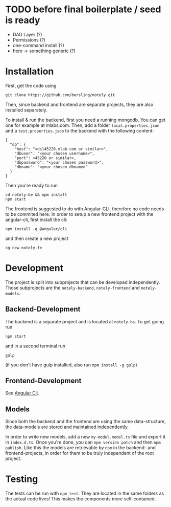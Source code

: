 # TODO before final boilerplate / seed is ready

- DAO Layer (?)
- Permissions (?)
- one-command install (?)
- hero -> something generic (?)

# Installation

First, get the code using

```
git clone https://github.com/bersling/notely.git
```

Then, since backend and frontend are separate projects,
they are also installed separately.

To install & run the backend, first you need a running mongodb.
You can get one for example at mlabs.com.
Then, add a folder `local.properties.json` and a `test.properties.json` to the backend with the following content:

```
{
  "db": {
    "host": "<ds145220.mlab.com or similar>",
    "dbuser": "<your chosen username>",
    "port": <45220 or similar>,
    "dbpassword": "<your chosen password>",
    "dbname": "<your chosen dbname>"
  }
}
```

Then you're ready to run
```
cd notely-be && npm install
npm start
```

The frontend is suggested to do with Angular-CLI, therefore no code
needs to be commited here. In order to setup a new frontend project
with the angular-cli, first install the cli:
```
npm install -g @angular/cli
```

and then create a new project
```
ng new notely-fe
```


# Development

The project is split into subprojects that can be developed independently.
Those subprojects are the `notely-backend`, `notely-frontend` and
`notely-models`.

## Backend-Development
The backend is a separate project and is located at `notely-be`.
To get going run
```
npm start
```
and in a second terminal run
```
gulp
```
(if you don't have gulp installed, also run `npm install -g gulp`)


## Frontend-Development
See [Angular Cli](https://github.com/angular/angular-cli).


## Models
Since both the backend and the frontend are using the same data-structure,
the data-models are stored and maintained independently.

In order to write new models, add a new `my-model.model.ts` file and
export it in `index.d.ts`. Once you're done, you can `npm version patch`
and then `npm publish`. Like this the models are retrievable by `npm`
in the backend- and frontend-projects, in order for them to be truly
independent of the root project.


# Testing

The tests can be run with `npm test`.
They are located in the same folders as the actual code lives!
This makes the components more self-contained.


